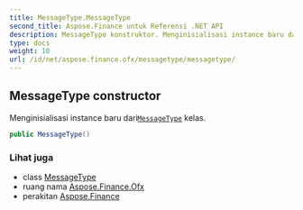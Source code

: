 ```yaml
---
title: MessageType.MessageType
second_title: Aspose.Finance untuk Referensi .NET API
description: MessageType konstruktor. Menginisialisasi instance baru dariMessageType kelas.
type: docs
weight: 10
url: /id/net/aspose.finance.ofx/messagetype/messagetype/
---
```

## MessageType constructor

Menginisialisasi instance baru dari[`MessageType`](../) kelas.

```csharp
public MessageType()
```

### Lihat juga

* class [MessageType](../)
* ruang nama [Aspose.Finance.Ofx](../../messagetype/)
* perakitan [Aspose.Finance](../../../)


